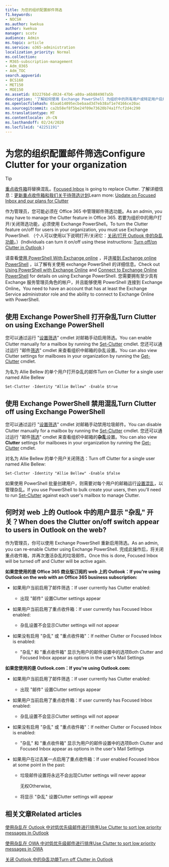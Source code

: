 ```yaml
---
title: 为您的组织配置邮件筛选
f1.keywords:
- NOCSH
ms.author: kwekua
author: kwekua
manager: scotv
audience: Admin
ms.topic: article
ms.service: o365-administration
localization_priority: Normal
ms.collection:
- M365-subscription-management
- Adm_O365
- Adm_TOC
search.appverid:
- BCS160
- MET150
- MOE150
ms.assetid: 832276bd-d024-47b6-a80a-a6b884907a5b
description: '了解如何使用 Exchange PowerShell 为组织中的所有用户或特定用户启用或禁用杂乱功能。 '
ms.openlocfilehash: 65aa614095ecbebaad3d7eb38af1e74166ce20ac
ms.sourcegitcommit: ca2b58ef8f5be24f09e73620b74a1ffcf2d4c290
ms.translationtype: MT
ms.contentlocale: zh-CN
ms.lasthandoff: 02/24/2020
ms.locfileid: "42251191"
---
```

# <a name="configure-clutter-for-your-organization"></a><span data-ttu-id="bba59-103">为您的组织配置邮件筛选</span><span class="sxs-lookup"><span data-stu-id="bba59-103">Configure Clutter for your organization</span></span>

> [!TIP]
> <span data-ttu-id="bba59-104">[重点收件箱](../setup/configure-focused-inbox.md)将替换混乱。</span><span class="sxs-lookup"><span data-stu-id="bba59-104">[Focused Inbox](../setup/configure-focused-inbox.md) is going to replace Clutter.</span></span> <span data-ttu-id="bba59-105">了解详细信息：[更新重点收件箱和我们关于待筛选计划](https://techcommunity.microsoft.com/t5/Outlook-Blog/Update-on-Focused-Inbox-and-our-plans-for-Clutter/ba-p/136448)</span><span class="sxs-lookup"><span data-stu-id="bba59-105">Learn more: [Update on Focused Inbox and our plans for Clutter](https://techcommunity.microsoft.com/t5/Outlook-Blog/Update-on-Focused-Inbox-and-our-plans-for-Clutter/ba-p/136448)</span></span>
  
<span data-ttu-id="bba59-106">作为管理员，您可能必须在 Office 365 中管理邮件筛选功能。</span><span class="sxs-lookup"><span data-stu-id="bba59-106">As an admin, you may have to manage the Clutter feature in Office 365.</span></span> <span data-ttu-id="bba59-107">若要为组织中的用户打开/关闭筛选功能，必须使用 Exchange PowerShell。</span><span class="sxs-lookup"><span data-stu-id="bba59-107">To turn the Clutter feature on/off for users in your organization, you must use Exchange PowerShell.</span></span> <span data-ttu-id="bba59-108">（个人可以使用以下说明打开/关闭它：[关闭/打开 Outlook 中的杂乱功能](https://support.office.com/article/a9c72a77-1bc4-40e6-ba6d-103c1d1aba4c.aspx)。）</span><span class="sxs-lookup"><span data-stu-id="bba59-108">(Individuals can turn it on/off using these instructions: [Turn off/on Clutter in Outlook](https://support.office.com/article/a9c72a77-1bc4-40e6-ba6d-103c1d1aba4c.aspx).)</span></span> 
  
<span data-ttu-id="bba59-109">请查看[使用 PowerShell With Exchange online](https://go.microsoft.com/fwlink/?LinkID=402831) ，并[连接到 Exchange online PowerShell](https://go.microsoft.com/fwlink/?LinkID=722415) ，以了解有关使用 exchange PowerShell 的详细信息。</span><span class="sxs-lookup"><span data-stu-id="bba59-109">Check out [Using PowerShell with Exchange Online](https://go.microsoft.com/fwlink/?LinkID=402831) and [Connect to Exchange Online PowerShell](https://go.microsoft.com/fwlink/?LinkID=722415) for details on using Exchange PowerShell.</span></span> <span data-ttu-id="bba59-110">您需要拥有至少具有 Exchange 服务管理员角色的帐户，并且能够使用 PowerShell 连接到 Exchange Online。</span><span class="sxs-lookup"><span data-stu-id="bba59-110">You need to have an account that has at least the Exchange Service administrator role and the ability to connect to Exchange Online with PowerShell.</span></span> 
  
## <a name="turn-clutter-on-using-exchange-powershell"></a><span data-ttu-id="bba59-111">使用 Exchange PowerShell 打开杂乱</span><span class="sxs-lookup"><span data-stu-id="bba59-111">Turn Clutter on using Exchange PowerShell</span></span>

<span data-ttu-id="bba59-112">您可以通过运行 "[设置筛选](https://go.microsoft.com/fwlink/?LinkID=834446)" cmdlet 对邮箱手动启用筛选。</span><span class="sxs-lookup"><span data-stu-id="bba59-112">You can enable Clutter manually for a mailbox by running the [Set-Clutter](https://go.microsoft.com/fwlink/?LinkID=834446) cmdlet.</span></span> <span data-ttu-id="bba59-113">您还可以通过运行 "邮件[筛选](https://go.microsoft.com/fwlink/?LinkID=834759)" cmdlet 来查看组织中邮箱的杂乱设置。</span><span class="sxs-lookup"><span data-stu-id="bba59-113">You can also view Clutter settings for mailboxes in your organization by running the [Get-Clutter](https://go.microsoft.com/fwlink/?LinkID=834759) cmdlet.</span></span> 
  
<span data-ttu-id="bba59-114">为名为 Allie Bellew 的单个用户打开杂乱的邮件</span><span class="sxs-lookup"><span data-stu-id="bba59-114">Turn on Clutter for a single user named Allie Bellew</span></span>
    
`Set-Clutter -Identity "Allie Bellew" -Enable $true`


## <a name="turn-clutter-off-using-exchange-powershell"></a><span data-ttu-id="bba59-115">使用 Exchange PowerShell 禁用混乱</span><span class="sxs-lookup"><span data-stu-id="bba59-115">Turn Clutter off using Exchange PowerShell</span></span>

<span data-ttu-id="bba59-116">您可以通过运行 "[设置筛选](https://go.microsoft.com/fwlink/?LinkID=834446)" cmdlet 对邮箱手动禁用垃圾邮件。</span><span class="sxs-lookup"><span data-stu-id="bba59-116">You can disable Clutter manually for a mailbox by running the [Set-Clutter](https://go.microsoft.com/fwlink/?LinkID=834446) cmdlet.</span></span> <span data-ttu-id="bba59-117">您还可以通过运行 "邮件[筛选](https://go.microsoft.com/fwlink/?LinkID=834759)" cmdlet 来查看组织中邮箱的**杂乱**设置。</span><span class="sxs-lookup"><span data-stu-id="bba59-117">You can also view **Clutter** settings for mailboxes in your organization by running the [Get-Clutter](https://go.microsoft.com/fwlink/?LinkID=834759) cmdlet.</span></span> 
  
<span data-ttu-id="bba59-118">对名为 Allie Bellew 的单个用户关闭筛选：</span><span class="sxs-lookup"><span data-stu-id="bba59-118">Turn off Clutter for a single user named Allie Bellew:</span></span>
    
`Set-Clutter -Identity "Allie Bellew" -Enable $false`

<span data-ttu-id="bba59-119">如果使用 PowerShell 批量创建用户，则需要对每个用户的邮箱运行[设置混乱](https://go.microsoft.com/fwlink/?LinkID=834446)，以管理杂乱。</span><span class="sxs-lookup"><span data-stu-id="bba59-119">If you use PowerShell to bulk create your users, then you'll need to run [Set-Clutter](https://go.microsoft.com/fwlink/?LinkID=834446) against each user's mailbox to manage Clutter.</span></span> 
  
## <a name="when-does-the-clutter-onoff-switch-appear-to-users-in-outlook-on-the-web"></a><span data-ttu-id="bba59-120">何时对 web 上的 Outlook 中的用户显示 "杂乱" 开关？</span><span class="sxs-lookup"><span data-stu-id="bba59-120">When does the Clutter on/off switch appear to users in Outlook on the web?</span></span>
<span data-ttu-id="bba59-121"><a name="bkmk_onoff"> </a></span><span class="sxs-lookup"><span data-stu-id="bba59-121"><a name="bkmk_onoff"> </a></span></span>

<span data-ttu-id="bba59-122">作为管理员，你可以使用 Exchange PowerShell 重新启用筛选。</span><span class="sxs-lookup"><span data-stu-id="bba59-122">As an admin, you can re-enable Clutter using Exchange PowerShell.</span></span> <span data-ttu-id="bba59-123">完成此操作后，将关闭重点收件箱，并再次激活杂乱的垃圾邮件。</span><span class="sxs-lookup"><span data-stu-id="bba59-123">Once this is done, Focused Inbox will be turned off and Clutter will be active again.</span></span> 
  
 <span data-ttu-id="bba59-124">**如果您使用的是 Office 365 商业版订阅的 web 上的 Outlook：**</span><span class="sxs-lookup"><span data-stu-id="bba59-124">**If you're using Outlook on the web with an Office 365 business subscription:**</span></span>
  
- <span data-ttu-id="bba59-125">如果用户当前启用了邮件筛选：</span><span class="sxs-lookup"><span data-stu-id="bba59-125">If user currently has Clutter enabled:</span></span> 
    
  - <span data-ttu-id="bba59-126">出现 "邮件" 设置</span><span class="sxs-lookup"><span data-stu-id="bba59-126">Clutter settings appear</span></span>
    
- <span data-ttu-id="bba59-127">如果用户当前启用了重点收件箱：</span><span class="sxs-lookup"><span data-stu-id="bba59-127">If user currently has Focused Inbox enabled:</span></span> 
    
  - <span data-ttu-id="bba59-128">杂乱设置不会显示</span><span class="sxs-lookup"><span data-stu-id="bba59-128">Clutter settings will not appear</span></span>
    
- <span data-ttu-id="bba59-129">如果没有启用 "杂乱" 或 "重点收件箱"：</span><span class="sxs-lookup"><span data-stu-id="bba59-129">If neither Clutter or Focused Inbox is enabled:</span></span> 
    
  - <span data-ttu-id="bba59-130">"杂乱" 和 "重点收件箱" 显示为用户的邮件设置中的选项</span><span class="sxs-lookup"><span data-stu-id="bba59-130">Both Clutter and Focused Inbox appear as options in the user's Mail Settings</span></span>
    
 <span data-ttu-id="bba59-131">**如果您使用的是 Outlook.com：**</span><span class="sxs-lookup"><span data-stu-id="bba59-131">**If you're using Outlook.com:**</span></span>
  
- <span data-ttu-id="bba59-132">如果用户当前启用了邮件筛选：</span><span class="sxs-lookup"><span data-stu-id="bba59-132">If user currently has Clutter enabled:</span></span> 
    
  - <span data-ttu-id="bba59-133">出现 "邮件" 设置</span><span class="sxs-lookup"><span data-stu-id="bba59-133">Clutter settings appear</span></span>
    
- <span data-ttu-id="bba59-134">如果用户当前启用了重点收件箱：</span><span class="sxs-lookup"><span data-stu-id="bba59-134">If user currently has Focused Inbox enabled:</span></span> 
    
  - <span data-ttu-id="bba59-135">杂乱设置不会显示</span><span class="sxs-lookup"><span data-stu-id="bba59-135">Clutter settings will not appear</span></span>
    
- <span data-ttu-id="bba59-136">如果没有启用 "杂乱" 或 "重点收件箱"：</span><span class="sxs-lookup"><span data-stu-id="bba59-136">If neither Clutter or Focused Inbox is enabled:</span></span> 
    
  - <span data-ttu-id="bba59-137">"杂乱" 和 "重点收件箱" 显示为用户的邮件设置中的选项</span><span class="sxs-lookup"><span data-stu-id="bba59-137">Both Clutter and Focused Inbox appear as options in the user's Mail Settings</span></span>
    
- <span data-ttu-id="bba59-138">如果用户在过去某一点启用了重点收件箱：</span><span class="sxs-lookup"><span data-stu-id="bba59-138">If user enabled Focused Inbox at some point in the past:</span></span>
    
  - <span data-ttu-id="bba59-139">垃圾邮件设置将永远不会出现</span><span class="sxs-lookup"><span data-stu-id="bba59-139">Clutter settings will never appear</span></span>
    
    <span data-ttu-id="bba59-140">无权</span><span class="sxs-lookup"><span data-stu-id="bba59-140">Otherwise,</span></span> 
    
  - <span data-ttu-id="bba59-141">将显示 "杂乱" 设置</span><span class="sxs-lookup"><span data-stu-id="bba59-141">Clutter settings will appear</span></span>
    
## <a name="related-articles"></a><span data-ttu-id="bba59-142">相关文章</span><span class="sxs-lookup"><span data-stu-id="bba59-142">Related articles</span></span>
<span data-ttu-id="bba59-143"><a name="bkmk_onoff"> </a></span><span class="sxs-lookup"><span data-stu-id="bba59-143"><a name="bkmk_onoff"> </a></span></span>

[<span data-ttu-id="bba59-144">使用杂乱在 Outlook 中对低优先级邮件进行排序</span><span class="sxs-lookup"><span data-stu-id="bba59-144">Use Clutter to sort low priority messages in Outlook</span></span>](https://support.office.com/article/7755ebf5-4585-469b-b1ab-8b12425c6b6b.aspx)
    
[<span data-ttu-id="bba59-145">使用杂乱在 OWA 中对低优先级邮件进行排序</span><span class="sxs-lookup"><span data-stu-id="bba59-145">Use Clutter to sort low priority messages in OWA</span></span>](https://support.office.com/article/fe4d64ca-bf73-48f1-91b4-9a659e008bce.aspx)
    
[<span data-ttu-id="bba59-146">关闭 Outlook 中的杂乱功能</span><span class="sxs-lookup"><span data-stu-id="bba59-146">Turn off Clutter in Outlook</span></span>](https://support.office.com/article/a9c72a77-1bc4-40e6-ba6d-103c1d1aba4c.aspx)
    

